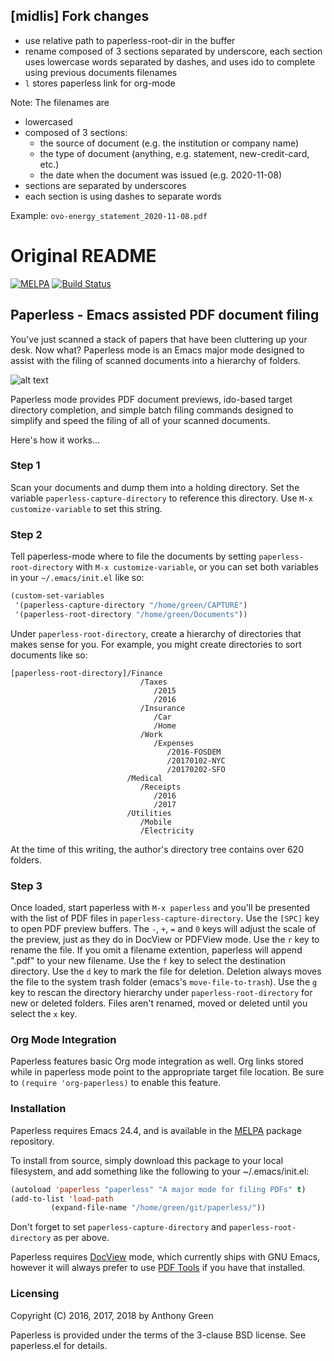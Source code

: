 ## [midlis] Fork changes

- use relative path to paperless-root-dir in the buffer
- rename composed of 3 sections separated by underscore,
  each section uses lowercase words separated by dashes,
  and uses ido to complete using previous documents filenames
- `l` stores paperless link for org-mode

Note:
The filenames are
- lowercased
- composed of 3 sections:
  - the source of document (e.g. the institution or company name)
  - the type of document (anything, e.g. statement, new-credit-card, etc.)
  - the date when the document was issued (e.g. 2020-11-08)
- sections are separated by underscores
- each section is using dashes to separate words

Example: `ovo-energy_statement_2020-11-08.pdf`

# Original README

[![MELPA](https://melpa.org/packages/paperless-badge.svg)](https://melpa.org/#/paperless) [![Build Status](https://travis-ci.org/atgreen/paperless.svg?branch=master)](https://travis-ci.org/atgreen/paperless)

## Paperless - Emacs assisted PDF document filing

You've just scanned a stack of papers that have been cluttering up
your desk.  Now what?  Paperless mode is an Emacs major mode designed
to assist with the filing of scanned documents into a hierarchy of
folders.

![alt text](paperless-shot.png "Screenshot of paperless mode")

Paperless mode provides PDF document previews, ido-based target
directory completion, and simple batch filing commands designed to
simplify and speed the filing of all of your scanned documents.

Here's how it works...

### Step 1

Scan your documents and dump them into a holding directory.  Set the
variable `paperless-capture-directory` to reference this directory.
Use `M-x customize-variable` to set this string.

### Step 2

Tell paperless-mode where to file the documents by setting
`paperless-root-directory` with `M-x customize-variable`, or you can
set both variables in your `~/.emacs/init.el` like so:

```lisp
(custom-set-variables
 '(paperless-capture-directory "/home/green/CAPTURE")
 '(paperless-root-directory "/home/green/Documents"))
```

Under `paperless-root-directory`, create a hierarchy of directories that
makes sense for you.  For example, you might create directories to
sort documents like so:

```
[paperless-root-directory]/Finance
                             /Taxes
                                /2015
                                /2016
                             /Insurance
                                /Car
                                /Home
                             /Work
                                /Expenses
                                   /2016-FOSDEM
                                   /20170102-NYC
                                   /20170202-SFO
                          /Medical
                             /Receipts
                                /2016
                                /2017
                          /Utilities
                             /Mobile
                             /Electricity
```

At the time of this writing, the author's directory tree contains over
620 folders.

### Step 3

Once loaded, start paperless with `M-x paperless` and you'll be
presented with the list of PDF files in `paperless-capture-directory`.
Use the `[SPC]` key to open PDF preview buffers.  The `-`, `+`, `=`
and `0` keys will adjust the scale of the preview, just as they do in
DocView or PDFView mode.  Use the `r` key to rename the file.  If you
omit a filename extention, paperless will append ".pdf" to your new
filename.  Use the `f` key to select the destination directory.  Use
the `d` key to mark the file for deletion.  Deletion always moves the
file to the system trash folder (emacs's `move-file-to-trash`).  Use
the `g` key to rescan the directory hierarchy under
`paperless-root-directory` for new or deleted folders.  Files aren't
renamed, moved or deleted until you select the `x` key.

### Org Mode Integration

Paperless features basic Org mode integration as well.  Org links
stored while in paperless mode point to the appropriate target file
location.  Be sure to `(require 'org-paperless)` to enable this
feature.


### Installation

Paperless requires Emacs 24.4, and is available in the
[MELPA](https://melpa.org) package repository.

To install from source, simply download this package to your local
filesystem, and add something like the following to your
~/.emacs/init.el:

```lisp
(autoload 'paperless "paperless" "A major mode for filing PDFs" t)
(add-to-list 'load-path
	     (expand-file-name "/home/green/git/paperless/"))
```

Don't forget to set `paperless-capture-directory` and
`paperless-root-directory` as per above.

Paperless requires [DocView](https://www.gnu.org/software/emacs/manual/html_node/emacs/Document-View.html) mode, which currently ships with GNU Emacs,
however it will always prefer to use [PDF Tools](https://github.com/politza/pdf-tools) if you have that
installed.

### Licensing

Copyright (C) 2016, 2017, 2018 by Anthony Green

Paperless is provided under the terms of the 3-clause BSD license.
See paperless.el for details.

